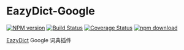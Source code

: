# EazyDict-Google

[![NPM version][npm-image]][npm-url] [![Build Status][travis-image]][travis-url] [![Coverage Status][coveralls-image]][coveralls-url] [![npm download][download-image]][download-url]

[EazyDict](https://github.com/keenwon/eazydict) Google 词典插件

[npm-image]: https://img.shields.io/npm/v/eazydict-google.svg?style=flat-square
[npm-url]: https://www.npmjs.com/package/eazydict-google
[travis-image]: https://img.shields.io/travis/keenwon/eazydict-google.svg?style=flat-square
[travis-url]: https://travis-ci.org/keenwon/eazydict-google
[coveralls-image]: https://img.shields.io/coveralls/keenwon/eazydict-google.svg?style=flat-square
[coveralls-url]: https://coveralls.io/github/keenwon/eazydict-google?branch=master
[download-image]: https://img.shields.io/npm/dm/eazydict-google.svg?style=flat-square
[download-url]: https://npmjs.org/package/eazydict-google